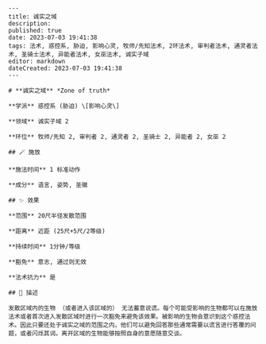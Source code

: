 
    ---
    title: 诚实之域
    description: 
    published: true
    date: 2023-07-03 19:41:38
    tags: 法术, 惑控系, 胁迫, 影响心灵, 牧师/先知法术, 2环法术, 审判者法术, 通灵者法术, 圣骑士法术, 异能者法术, 女巫法术, 诚实子域
    editor: markdown
    dateCreated: 2023-07-03 19:41:38
    ---

    # **诚实之域** *Zone of truth*

    **学派** 惑控系 (胁迫) \[影响心灵\] 

    **领域** 诚实子域 2

    **环位** 牧师/先知 2, 审判者 2, 通灵者 2, 圣骑士 2, 异能者 2, 女巫 2

    ## 🪄 施放

    **施法时间** 1 标准动作

    **成分** 语言, 姿势, 圣徽

    ## ✨ 效果  

    **范围** 20尺半径发散范围

    **距离** 近距 (25尺+5尺/2等级)  

    **持续时间** 1分钟/等级 

    **豁免** 意志, 通过则无效

    **法术抗力** 是

    ## 📖 描述

    发散区域内的生物 （或者进入该区域的） 无法蓄意说谎。每个可能受影响的生物都可以在施放法术或者首次进入发散区域时进行一次豁免来避免该效果。被影响的生物会意识到这个惑控法术。因此只要还处于诚实之域的范围之内，他们可以避免回答那些通常需要以谎言进行答覆的问题，或者闪烁其词。离开区域的生物能够按照自身的意愿随意交谈。
    